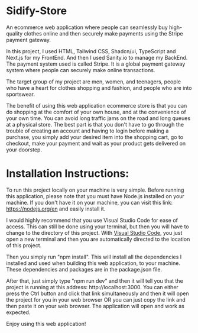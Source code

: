 # Sidify-Store
An ecommerce web application where people can seamlessly buy high-quality clothes online and then securely make payments using the Stripe payment gateway.

In this project, I used HTML, Tailwind CSS, Shadcn/ui, TypeScript and Next.js for my FrontEnd. And then I used Sanity.io to manage my BackEnd. The payment system used is called Stripe. It is a global payment gateway system where people can securely make online transactions.

The target group of my project are men, women, and teenagers, people who have a heart for clothes shopping and fashion, and people who are into sportswear. 

The benefit of using this web application ecommerce store is that you can do shopping at the comfort of your own house, and at the convenience of your own time. You can avoid long traffic jams on the road and long queues at a physical store. The best part is that you don't have to go through the trouble of creating an account and having to login before making a purchase, you simply add your desired item into the shopping cart, go to checkout, make your payment and wait as your product gets delivered on your doorstep. 

# Installation Instructions:

To run this project locally on your machine is very simple. Before running this application, please note that you must have Node.js installed on your machine. If you don't have it on your machine, you can visit this link: https://nodejs.org/en and easily install it.

I would highly recommend that you use Visual Studio Code for ease of access. This can still be done using your terminal, but then you will have to change to the directory of this project. With [Visual Studio Code](https://code.visualstudio.com/), you just open a new terminal and then you are automatically directed to the location of this project.

Then you simply run "npm install". This will install all the dependencies I installed and used when building this web application, to your machine. These dependencies and packages are in the package.json file.

After that, just simply type "npm run dev" and then it will tell you that the project is running at this address: http://localhost:3000. You can either press the Ctrl button and click that link simultaneously and then it will open the project for you in your web browser OR you can just copy the link and then paste it on your web browser. The application will open and work as expected.

Enjoy using this web application! 

